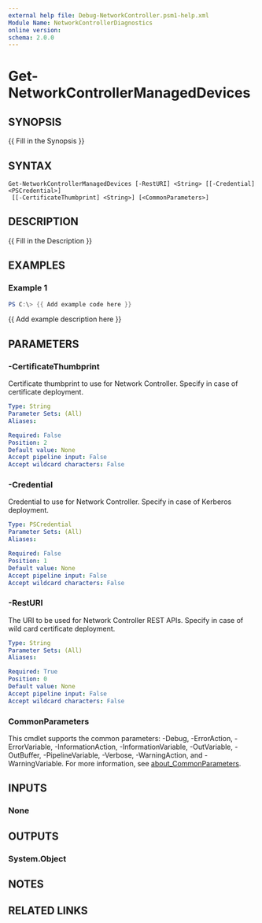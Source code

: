 ```yaml
---
external help file: Debug-NetworkController.psm1-help.xml
Module Name: NetworkControllerDiagnostics
online version:
schema: 2.0.0
---
```


# Get-NetworkControllerManagedDevices

## SYNOPSIS
{{ Fill in the Synopsis }}

## SYNTAX

```
Get-NetworkControllerManagedDevices [-RestURI] <String> [[-Credential] <PSCredential>]
 [[-CertificateThumbprint] <String>] [<CommonParameters>]
```

## DESCRIPTION
{{ Fill in the Description }}

## EXAMPLES

### Example 1
```powershell
PS C:\> {{ Add example code here }}
```

{{ Add example description here }}

## PARAMETERS

### -CertificateThumbprint
Certificate thumbprint to use for Network Controller.
Specify in case of certificate deployment.

```yaml
Type: String
Parameter Sets: (All)
Aliases:

Required: False
Position: 2
Default value: None
Accept pipeline input: False
Accept wildcard characters: False
```

### -Credential
Credential to use for Network Controller.
Specify in case of Kerberos deployment.

```yaml
Type: PSCredential
Parameter Sets: (All)
Aliases:

Required: False
Position: 1
Default value: None
Accept pipeline input: False
Accept wildcard characters: False
```

### -RestURI
The URI to be used for Network Controller REST APIs.
Specify in case of wild card certificate deployment.

```yaml
Type: String
Parameter Sets: (All)
Aliases:

Required: True
Position: 0
Default value: None
Accept pipeline input: False
Accept wildcard characters: False
```

### CommonParameters
This cmdlet supports the common parameters: -Debug, -ErrorAction, -ErrorVariable, -InformationAction, -InformationVariable, -OutVariable, -OutBuffer, -PipelineVariable, -Verbose, -WarningAction, and -WarningVariable. For more information, see [about_CommonParameters](http://go.microsoft.com/fwlink/?LinkID=113216).

## INPUTS

### None

## OUTPUTS

### System.Object
## NOTES

## RELATED LINKS
